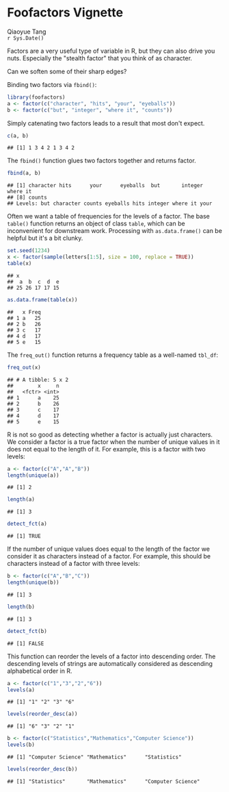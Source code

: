 # Foofactors Vignette
Qiaoyue Tang  
`r Sys.Date()`  

Factors are a very useful type of variable in R, but they can also drive you nuts. Especially the "stealth factor" that you think of as character.

Can we soften some of their sharp edges?

Binding two factors via `fbind()`:


```r
library(foofactors)
a <- factor(c("character", "hits", "your", "eyeballs"))
b <- factor(c("but", "integer", "where it", "counts"))
```

Simply catenating two factors leads to a result that most don't expect.


```r
c(a, b)
```

```
## [1] 1 3 4 2 1 3 4 2
```

The `fbind()` function glues two factors together and returns factor.


```r
fbind(a, b)
```

```
## [1] character hits      your      eyeballs  but       integer   where it 
## [8] counts   
## Levels: but character counts eyeballs hits integer where it your
```

Often we want a table of frequencies for the levels of a factor. The base `table()` function returns an object of class `table`, which can be inconvenient for downstream work.  Processing with `as.data.frame()` can be helpful but it's a bit clunky.


```r
set.seed(1234)
x <- factor(sample(letters[1:5], size = 100, replace = TRUE))
table(x)
```

```
## x
##  a  b  c  d  e 
## 25 26 17 17 15
```

```r
as.data.frame(table(x))
```

```
##   x Freq
## 1 a   25
## 2 b   26
## 3 c   17
## 4 d   17
## 5 e   15
```

The `freq_out()` function returns a frequency table as a well-named `tbl_df`:


```r
freq_out(x)
```

```
## # A tibble: 5 x 2
##        x     n
##   <fctr> <int>
## 1      a    25
## 2      b    26
## 3      c    17
## 4      d    17
## 5      e    15
```


R is not so good as detecting whether a factor is actually just characters. We consider a factor is a true factor when the number of unique values in it does not equal to the length of it. For example, this is a factor with two levels:


```r
a <- factor(c("A","A","B"))
length(unique(a))
```

```
## [1] 2
```

```r
length(a)
```

```
## [1] 3
```

```r
detect_fct(a)
```

```
## [1] TRUE
```

If the number of unique values does equal to the length of the factor we consider it as characters instead of a factor. For example, this should be characters instead of a factor with three levels:


```r
b <- factor(c("A","B","C"))
length(unique(b))
```

```
## [1] 3
```

```r
length(b)
```

```
## [1] 3
```

```r
detect_fct(b)
```

```
## [1] FALSE
```

This function can reorder the levels of a factor into descending order. The descending levels of strings are automatically considered as descending alphabetical order in R.


```r
a <- factor(c("1","3","2","6"))
levels(a)
```

```
## [1] "1" "2" "3" "6"
```

```r
levels(reorder_desc(a))
```

```
## [1] "6" "3" "2" "1"
```

```r
b <- factor(c("Statistics","Mathematics","Computer Science"))
levels(b)
```

```
## [1] "Computer Science" "Mathematics"      "Statistics"
```

```r
levels(reorder_desc(b))
```

```
## [1] "Statistics"       "Mathematics"      "Computer Science"
```
